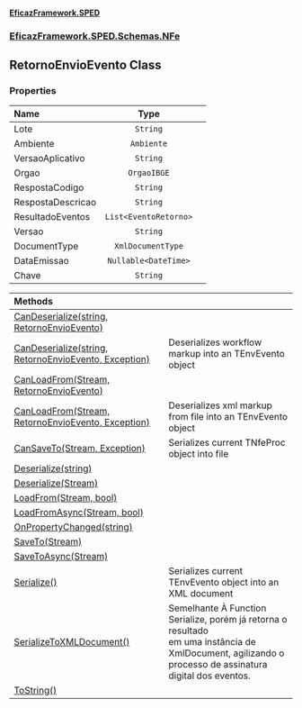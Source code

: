 #### [EficazFramework.SPED](EficazFrameworkSPED.md 'EficazFramework SPED')
### [EficazFramework.SPED.Schemas.NFe](EficazFramework.SPED.Schemas.NFe.md 'EficazFramework.SPED.Schemas.NFe')

## RetornoEnvioEvento Class
### Properties

| Name | Type | |
| :--- | :---: | :--- |
| Lote | `String` |  |
| Ambiente | `Ambiente` |  |
| VersaoAplicativo | `String` |  |
| Orgao | `OrgaoIBGE` |  |
| RespostaCodigo | `String` |  |
| RespostaDescricao | `String` |  |
| ResultadoEventos | `List<EventoRetorno>` |  |
| Versao | `String` |  |
| DocumentType | `XmlDocumentType` |  |
| DataEmissao | `Nullable<DateTime>` |  |
| Chave | `String` |  |

| Methods | |
| :--- | :--- |
| [CanDeserialize(string, RetornoEnvioEvento)](EficazFramework.SPED.Schemas.NFe/RetornoEnvioEvento/CanDeserialize(string,RetornoEnvioEvento).md 'EficazFramework.SPED.Schemas.NFe.RetornoEnvioEvento.CanDeserialize(string, EficazFramework.SPED.Schemas.NFe.RetornoEnvioEvento)') | |
| [CanDeserialize(string, RetornoEnvioEvento, Exception)](EficazFramework.SPED.Schemas.NFe/RetornoEnvioEvento/CanDeserialize(string,RetornoEnvioEvento,Exception).md 'EficazFramework.SPED.Schemas.NFe.RetornoEnvioEvento.CanDeserialize(string, EficazFramework.SPED.Schemas.NFe.RetornoEnvioEvento, System.Exception)') | Deserializes workflow markup into an TEnvEvento object |
| [CanLoadFrom(Stream, RetornoEnvioEvento)](EficazFramework.SPED.Schemas.NFe/RetornoEnvioEvento/CanLoadFrom(Stream,RetornoEnvioEvento).md 'EficazFramework.SPED.Schemas.NFe.RetornoEnvioEvento.CanLoadFrom(System.IO.Stream, EficazFramework.SPED.Schemas.NFe.RetornoEnvioEvento)') | |
| [CanLoadFrom(Stream, RetornoEnvioEvento, Exception)](EficazFramework.SPED.Schemas.NFe/RetornoEnvioEvento/CanLoadFrom(Stream,RetornoEnvioEvento,Exception).md 'EficazFramework.SPED.Schemas.NFe.RetornoEnvioEvento.CanLoadFrom(System.IO.Stream, EficazFramework.SPED.Schemas.NFe.RetornoEnvioEvento, System.Exception)') | Deserializes xml markup from file into an TEnvEvento object |
| [CanSaveTo(Stream, Exception)](EficazFramework.SPED.Schemas.NFe/RetornoEnvioEvento/CanSaveTo(Stream,Exception).md 'EficazFramework.SPED.Schemas.NFe.RetornoEnvioEvento.CanSaveTo(System.IO.Stream, System.Exception)') | Serializes current TNfeProc object into file |
| [Deserialize(string)](EficazFramework.SPED.Schemas.NFe/RetornoEnvioEvento/Deserialize(string).md 'EficazFramework.SPED.Schemas.NFe.RetornoEnvioEvento.Deserialize(string)') | |
| [Deserialize(Stream)](EficazFramework.SPED.Schemas.NFe/RetornoEnvioEvento/Deserialize(Stream).md 'EficazFramework.SPED.Schemas.NFe.RetornoEnvioEvento.Deserialize(System.IO.Stream)') | |
| [LoadFrom(Stream, bool)](EficazFramework.SPED.Schemas.NFe/RetornoEnvioEvento/LoadFrom(Stream,bool).md 'EficazFramework.SPED.Schemas.NFe.RetornoEnvioEvento.LoadFrom(System.IO.Stream, bool)') | |
| [LoadFromAsync(Stream, bool)](EficazFramework.SPED.Schemas.NFe/RetornoEnvioEvento/LoadFromAsync(Stream,bool).md 'EficazFramework.SPED.Schemas.NFe.RetornoEnvioEvento.LoadFromAsync(System.IO.Stream, bool)') | |
| [OnPropertyChanged(string)](EficazFramework.SPED.Schemas.NFe/RetornoEnvioEvento/OnPropertyChanged(string).md 'EficazFramework.SPED.Schemas.NFe.RetornoEnvioEvento.OnPropertyChanged(string)') | |
| [SaveTo(Stream)](EficazFramework.SPED.Schemas.NFe/RetornoEnvioEvento/SaveTo(Stream).md 'EficazFramework.SPED.Schemas.NFe.RetornoEnvioEvento.SaveTo(System.IO.Stream)') | |
| [SaveToAsync(Stream)](EficazFramework.SPED.Schemas.NFe/RetornoEnvioEvento/SaveToAsync(Stream).md 'EficazFramework.SPED.Schemas.NFe.RetornoEnvioEvento.SaveToAsync(System.IO.Stream)') | |
| [Serialize()](EficazFramework.SPED.Schemas.NFe/RetornoEnvioEvento/Serialize().md 'EficazFramework.SPED.Schemas.NFe.RetornoEnvioEvento.Serialize()') | Serializes current TEnvEvento object into an XML document |
| [SerializeToXMLDocument()](EficazFramework.SPED.Schemas.NFe/RetornoEnvioEvento/SerializeToXMLDocument().md 'EficazFramework.SPED.Schemas.NFe.RetornoEnvioEvento.SerializeToXMLDocument()') | Semelhante À Function Serialize, porém já retorna o resultado<br/>em uma instância de XmlDocument, agilizando o processo de assinatura<br/>digital dos eventos. |
| [ToString()](EficazFramework.SPED.Schemas.NFe/RetornoEnvioEvento/ToString().md 'EficazFramework.SPED.Schemas.NFe.RetornoEnvioEvento.ToString()') | |

